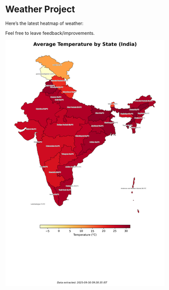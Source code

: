 # Weather Project

Here’s the latest heatmap of weather:

Feel free to leave feedback/improvements.

![India Heatmap](docs/assets/india_heatmap.png?v=DB538D)

